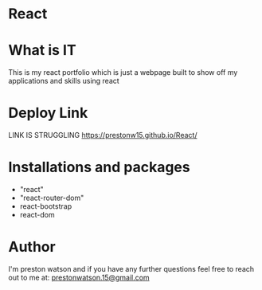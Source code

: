 # React

# What is IT

This is my react portfolio which is just a webpage built to show off my applications and skills using react

# Deploy Link
LINK IS STRUGGLING
https://prestonw15.github.io/React/

# Installations and packages
<ul>
  <li>"react"</li>
  <li>"react-router-dom"</li>
  <li>react-bootstrap</li>
  <li>react-dom</li>
</ul>

# Author

I'm preston watson and if you have any further questions feel free to reach out to me at: prestonwatson.15@gmail.com
